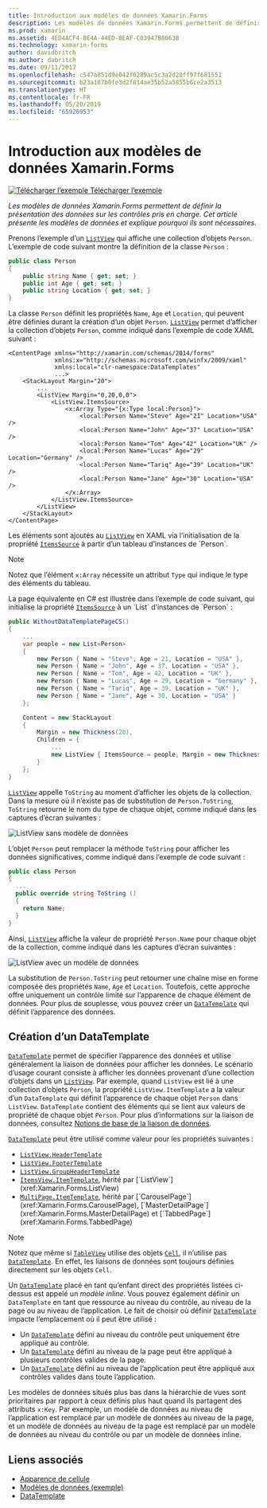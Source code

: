 ```yaml
---
title: Introduction aux modèles de données Xamarin.Forms
description: Les modèles de données Xamarin.Forms permettent de définir la présentation des données sur les contrôles pris en charge. Cet article présente les modèles de données et explique pourquoi ils sont nécessaires.
ms.prod: xamarin
ms.assetid: 4ED4ACF4-BE4A-44ED-8EAF-C03947B8663B
ms.technology: xamarin-forms
author: davidbritch
ms.author: dabritch
ms.date: 09/11/2017
ms.openlocfilehash: c547a851d9e042f0289ac5c3a2d20ff97f681551
ms.sourcegitcommit: b23a107b0fe3d2f814ae35b52a5855b6ce2a3513
ms.translationtype: HT
ms.contentlocale: fr-FR
ms.lasthandoff: 05/20/2019
ms.locfileid: "65926953"
---
```

# <a name="introduction-to-xamarinforms-data-templates"></a>Introduction aux modèles de données Xamarin.Forms

[![Télécharger l’exemple](~/media/shared/download.png) Télécharger l’exemple](https://developer.xamarin.com/samples/xamarin-forms/Templates/DataTemplates/)

_Les modèles de données Xamarin.Forms permettent de définir la présentation des données sur les contrôles pris en charge. Cet article présente les modèles de données et explique pourquoi ils sont nécessaires._

Prenons l’exemple d’un [`ListView`](xref:Xamarin.Forms.ListView) qui affiche une collection d’objets `Person`. L’exemple de code suivant montre la définition de la classe `Person` :

```csharp
public class Person
{
    public string Name { get; set; }
    public int Age { get; set; }
    public string Location { get; set; }
}
```

La classe `Person` définit les propriétés `Name`, `Age` et `Location`, qui peuvent être définies durant la création d’un objet `Person`. [`ListView`](xref:Xamarin.Forms.ListView) permet d’afficher la collection d’objets `Person`, comme indiqué dans l’exemple de code XAML suivant :

```xaml
<ContentPage xmlns="http://xamarin.com/schemas/2014/forms"
             xmlns:x="http://schemas.microsoft.com/winfx/2009/xaml"
             xmlns:local="clr-namespace:DataTemplates"
             ...>
    <StackLayout Margin="20">
        ...
        <ListView Margin="0,20,0,0">
            <ListView.ItemsSource>
                <x:Array Type="{x:Type local:Person}">
                    <local:Person Name="Steve" Age="21" Location="USA" />
                    <local:Person Name="John" Age="37" Location="USA" />
                    <local:Person Name="Tom" Age="42" Location="UK" />
                    <local:Person Name="Lucas" Age="29" Location="Germany" />
                    <local:Person Name="Tariq" Age="39" Location="UK" />
                    <local:Person Name="Jane" Age="30" Location="USA" />
                </x:Array>
            </ListView.ItemsSource>
        </ListView>
    </StackLayout>
</ContentPage>
```

Les éléments sont ajoutés au [`ListView`](xref:Xamarin.Forms.ListView) en XAML via l’initialisation de la propriété [`ItemsSource`](xref:Xamarin.Forms.ItemsView`1.ItemsSource) à partir d’un tableau d’instances de `Person`.

> [!NOTE]
> Notez que l’élément `x:Array` nécessite un attribut `Type` qui indique le type des éléments du tableau.

La page équivalente en C# est illustrée dans l’exemple de code suivant, qui initialise la propriété [`ItemsSource`](xref:Xamarin.Forms.ItemsView`1.ItemsSource) à un `List` d’instances de `Person` :

```csharp
public WithoutDataTemplatePageCS()
{
    ...
    var people = new List<Person>
    {
        new Person { Name = "Steve", Age = 21, Location = "USA" },
        new Person { Name = "John", Age = 37, Location = "USA" },
        new Person { Name = "Tom", Age = 42, Location = "UK" },
        new Person { Name = "Lucas", Age = 29, Location = "Germany" },
        new Person { Name = "Tariq", Age = 39, Location = "UK" },
        new Person { Name = "Jane", Age = 30, Location = "USA" }
    };

    Content = new StackLayout
    {
        Margin = new Thickness(20),
        Children = {
            ...
            new ListView { ItemsSource = people, Margin = new Thickness(0, 20, 0, 0) }
        }
    };
}
```

[`ListView`](xref:Xamarin.Forms.ListView) appelle `ToString` au moment d’afficher les objets de la collection. Dans la mesure où il n’existe pas de substitution de `Person.ToString`, `ToString` retourne le nom du type de chaque objet, comme indiqué dans les captures d’écran suivantes :

![](introduction-images/no-data-template.png "ListView sans modèle de données")

L’objet `Person` peut remplacer la méthode `ToString` pour afficher les données significatives, comme indiqué dans l’exemple de code suivant :

```csharp
public class Person
{
  ...
  public override string ToString ()
  {
    return Name;
  }
}
```

Ainsi, [`ListView`](xref:Xamarin.Forms.ListView) affiche la valeur de propriété `Person.Name` pour chaque objet de la collection, comme indiqué dans les captures d’écran suivantes :

![](introduction-images/override-tostring.png "ListView avec un modèle de données")

La substitution de `Person.ToString` peut retourner une chaîne mise en forme composée des propriétés `Name`, `Age` et `Location`. Toutefois, cette approche offre uniquement un contrôle limité sur l’apparence de chaque élément de données. Pour plus de souplesse, vous pouvez créer un [`DataTemplate`](xref:Xamarin.Forms.DataTemplate) qui définit l’apparence des données.

## <a name="creating-a-datatemplate"></a>Création d’un DataTemplate

[`DataTemplate`](xref:Xamarin.Forms.DataTemplate) permet de spécifier l’apparence des données et utilise généralement la liaison de données pour afficher les données. Le scénario d’usage courant consiste à afficher les données provenant d’une collection d’objets dans un [`ListView`](xref:Xamarin.Forms.ListView). Par exemple, quand `ListView` est lié à une collection d’objets `Person`, la propriété `ListView.ItemTemplate` a la valeur d’un `DataTemplate` qui définit l’apparence de chaque objet `Person` dans `ListView`. `DataTemplate` contient des éléments qui se lient aux valeurs de propriété de chaque objet `Person`. Pour plus d’informations sur la liaison de données, consultez [Notions de base de la liaison de données](~/xamarin-forms/xaml/xaml-basics/data-binding-basics.md).

[`DataTemplate`](xref:Xamarin.Forms.DataTemplate) peut être utilisé comme valeur pour les propriétés suivantes :

- [`ListView.HeaderTemplate`](xref:Xamarin.Forms.ListView.HeaderTemplate)
- [`ListView.FooterTemplate`](xref:Xamarin.Forms.ListView.FooterTemplate)
- [`ListView.GroupHeaderTemplate`](xref:Xamarin.Forms.ListView.GroupHeaderTemplate)
- [`ItemsView.ItemTemplate`](xref:Xamarin.Forms.ItemsView`1), hérité par [`ListView`](xref:Xamarin.Forms.ListView)
- [`MultiPage.ItemTemplate`](xref:Xamarin.Forms.MultiPage`1), hérité par [`CarouselPage`](xref:Xamarin.Forms.CarouselPage), [`MasterDetailPage`](xref:Xamarin.Forms.MasterDetailPage) et [`TabbedPage`](xref:Xamarin.Forms.TabbedPage)

> [!NOTE]
> Notez que même si [`TableView`](xref:Xamarin.Forms.TableView) utilise des objets [`Cell`](xref:Xamarin.Forms.Cell), il n’utilise pas [`DataTemplate`](xref:Xamarin.Forms.DataTemplate). En effet, les liaisons de données sont toujours définies directement sur les objets `Cell`.

Un [`DataTemplate`](xref:Xamarin.Forms.DataTemplate) placé en tant qu’enfant direct des propriétés listées ci-dessus est appelé un *modèle inline*. Vous pouvez également définir un `DataTemplate` en tant que ressource au niveau du contrôle, au niveau de la page ou au niveau de l’application. Le fait de choisir où définir [`DataTemplate`](xref:Xamarin.Forms.DataTemplate) impacte l’emplacement où il peut être utilisé :

- Un [`DataTemplate`](xref:Xamarin.Forms.DataTemplate) défini au niveau du contrôle peut uniquement être appliqué au contrôle.
- Un [`DataTemplate`](xref:Xamarin.Forms.DataTemplate) défini au niveau de la page peut être appliqué à plusieurs contrôles valides de la page.
- Un [`DataTemplate`](xref:Xamarin.Forms.DataTemplate) défini au niveau de l’application peut être appliqué aux contrôles valides dans toute l’application.

Les modèles de données situés plus bas dans la hiérarchie de vues sont prioritaires par rapport à ceux définis plus haut quand ils partagent des attributs `x:Key`. Par exemple, un modèle de données au niveau de l’application est remplacé par un modèle de données au niveau de la page, et un modèle de données au niveau de la page est remplacé par un modèle de données au niveau du contrôle ou par un modèle de données inline.


## <a name="related-links"></a>Liens associés

- [Apparence de cellule](~/xamarin-forms/user-interface/listview/customizing-cell-appearance.md)
- [Modèles de données (exemple)](https://developer.xamarin.com/samples/xamarin-forms/Templates/DataTemplates/)
- [DataTemplate](xref:Xamarin.Forms.DataTemplate)
